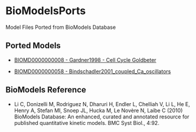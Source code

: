 BioModelsPorts
==============

Model Files Ported from BioModels Database

Ported Models
-------------

* [BIOMD0000000008 - Gardner1998 - Cell Cycle Goldbeter](https://github.com/ecell3-models/BioModelsPorts/tree/master/BIOMD0000000008)

* [BIOMD0000000058 - Bindschadler2001_coupled_Ca_oscillators](https://github.com/ecell3-models/BioModelsPorts/tree/master/BIOMD0000000058)


BioModels Reference
-------------------

* Li C, Donizelli M, Rodriguez N, Dharuri H, Endler L, Chelliah V, Li L, He E, Henry A, Stefan MI, Snoep JL, Hucka M, Le Novère N, Laibe C (2010) BioModels Database: An enhanced, curated and annotated resource for published quantitative kinetic models. BMC Syst Biol., 4:92.